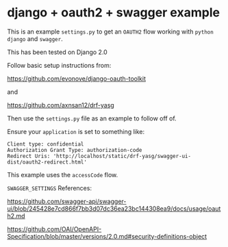 # django + oauth2 + swagger example

This is an example `settings.py` to get an `OAUTH2` flow working with `python` `django` and `swagger`.

This has been tested on Django 2.0


Follow basic setup instructions from:

https://github.com/evonove/django-oauth-toolkit

and

https://github.com/axnsan12/drf-yasg


Then use the `settings.py` file as an example to follow off of.

Ensure your `application` is set to something like:

```
Client type: confidential
Authorization Grant Type: authorization-code
Redirect Uris: 'http://localhost/static/drf-yasg/swagger-ui-dist/oauth2-redirect.html'

```

This example uses the `accessCode` flow.

`SWAGGER_SETTINGS` References:

https://github.com/swagger-api/swagger-ui/blob/245428e7cd866f7bb3d07dc36ea23bc144308ea9/docs/usage/oauth2.md

https://github.com/OAI/OpenAPI-Specification/blob/master/versions/2.0.md#security-definitions-object
